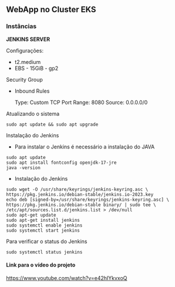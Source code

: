 ## WebApp no Cluster EKS

### Instâncias

**JENKINS SERVER**

Configurações:
- t2.medium
- EBS - 15GiB - gp2

Security Group
- Inbound Rules

   Type: Custom TCP
   Port Range: 8080
   Source: 0.0.0.0/0

Atualizando o sistema
```
sudo apt update && sudo apt upgrade
```
Instalação do Jenkins

- Para instalar o Jenkins é necessário a instalação do JAVA
```
sudo apt update
sudo apt install fontconfig openjdk-17-jre
java -version
```
- Instalação do Jenkins
```
sudo wget -O /usr/share/keyrings/jenkins-keyring.asc \
https://pkg.jenkins.io/debian-stable/jenkins.io-2023.key
echo deb [signed-by=/usr/share/keyrings/jenkins-keyring.asc] \
https://pkg.jenkins.io/debian-stable binary/ | sudo tee \
/etc/apt/sources.list.d/jenkins.list > /dev/null
sudo apt-get update
sudo apt-get install jenkins
sudo systemctl enable jenkins
sudo systemctl start jenkins
```

Para verificar o status do Jenkins
```
sudo systemctl status jenkins
```


#### Link para o vídeo do projeto

https://www.youtube.com/watch?v=e42hIYkvxoQ
